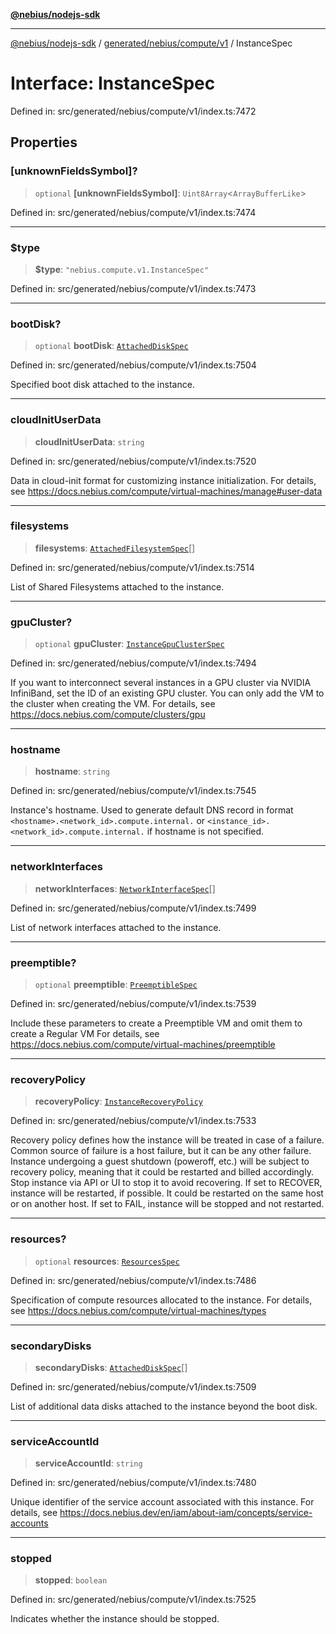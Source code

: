 [**@nebius/nodejs-sdk**](../../../../../README.md)

---

[@nebius/nodejs-sdk](../../../../../README.md) / [generated/nebius/compute/v1](../README.md) / InstanceSpec

# Interface: InstanceSpec

Defined in: src/generated/nebius/compute/v1/index.ts:7472

## Properties

### \[unknownFieldsSymbol\]?

> `optional` **\[unknownFieldsSymbol\]**: `Uint8Array`\<`ArrayBufferLike`\>

Defined in: src/generated/nebius/compute/v1/index.ts:7474

---

### $type

> **$type**: `"nebius.compute.v1.InstanceSpec"`

Defined in: src/generated/nebius/compute/v1/index.ts:7473

---

### bootDisk?

> `optional` **bootDisk**: [`AttachedDiskSpec`](AttachedDiskSpec.md)

Defined in: src/generated/nebius/compute/v1/index.ts:7504

Specified boot disk attached to the instance.

---

### cloudInitUserData

> **cloudInitUserData**: `string`

Defined in: src/generated/nebius/compute/v1/index.ts:7520

Data in cloud-init format for customizing instance initialization.
For details, see https://docs.nebius.com/compute/virtual-machines/manage#user-data

---

### filesystems

> **filesystems**: [`AttachedFilesystemSpec`](AttachedFilesystemSpec.md)[]

Defined in: src/generated/nebius/compute/v1/index.ts:7514

List of Shared Filesystems attached to the instance.

---

### gpuCluster?

> `optional` **gpuCluster**: [`InstanceGpuClusterSpec`](InstanceGpuClusterSpec.md)

Defined in: src/generated/nebius/compute/v1/index.ts:7494

If you want to interconnect several instances in a GPU cluster via NVIDIA InfiniBand,
set the ID of an existing GPU cluster.
You can only add the VM to the cluster when creating the VM.
For details, see https://docs.nebius.com/compute/clusters/gpu

---

### hostname

> **hostname**: `string`

Defined in: src/generated/nebius/compute/v1/index.ts:7545

Instance's hostname. Used to generate default DNS record in format `<hostname>.<network_id>.compute.internal.`
or `<instance_id>.<network_id>.compute.internal.` if hostname is not specified.

---

### networkInterfaces

> **networkInterfaces**: [`NetworkInterfaceSpec`](NetworkInterfaceSpec.md)[]

Defined in: src/generated/nebius/compute/v1/index.ts:7499

List of network interfaces attached to the instance.

---

### preemptible?

> `optional` **preemptible**: [`PreemptibleSpec`](PreemptibleSpec.md)

Defined in: src/generated/nebius/compute/v1/index.ts:7539

Include these parameters to create a Preemptible VM and omit them to create a Regular VM
For details, see https://docs.nebius.com/compute/virtual-machines/preemptible

---

### recoveryPolicy

> **recoveryPolicy**: [`InstanceRecoveryPolicy`](../type-aliases/InstanceRecoveryPolicy.md)

Defined in: src/generated/nebius/compute/v1/index.ts:7533

Recovery policy defines how the instance will be treated in case of a failure. Common source of failure is a host failure, but it can be any other failure.
Instance undergoing a guest shutdown (poweroff, etc.) will be subject to recovery policy, meaning that it could be restarted and billed accordingly. Stop instance via API or UI to stop it to avoid recovering.
If set to RECOVER, instance will be restarted, if possible. It could be restarted on the same host or on another host.
If set to FAIL, instance will be stopped and not restarted.

---

### resources?

> `optional` **resources**: [`ResourcesSpec`](ResourcesSpec.md)

Defined in: src/generated/nebius/compute/v1/index.ts:7486

Specification of compute resources allocated to the instance.
For details, see https://docs.nebius.com/compute/virtual-machines/types

---

### secondaryDisks

> **secondaryDisks**: [`AttachedDiskSpec`](AttachedDiskSpec.md)[]

Defined in: src/generated/nebius/compute/v1/index.ts:7509

List of additional data disks attached to the instance beyond the boot disk.

---

### serviceAccountId

> **serviceAccountId**: `string`

Defined in: src/generated/nebius/compute/v1/index.ts:7480

Unique identifier of the service account associated with this instance.
For details, see https://docs.nebius.dev/en/iam/about-iam/concepts/service-accounts

---

### stopped

> **stopped**: `boolean`

Defined in: src/generated/nebius/compute/v1/index.ts:7525

Indicates whether the instance should be stopped.
